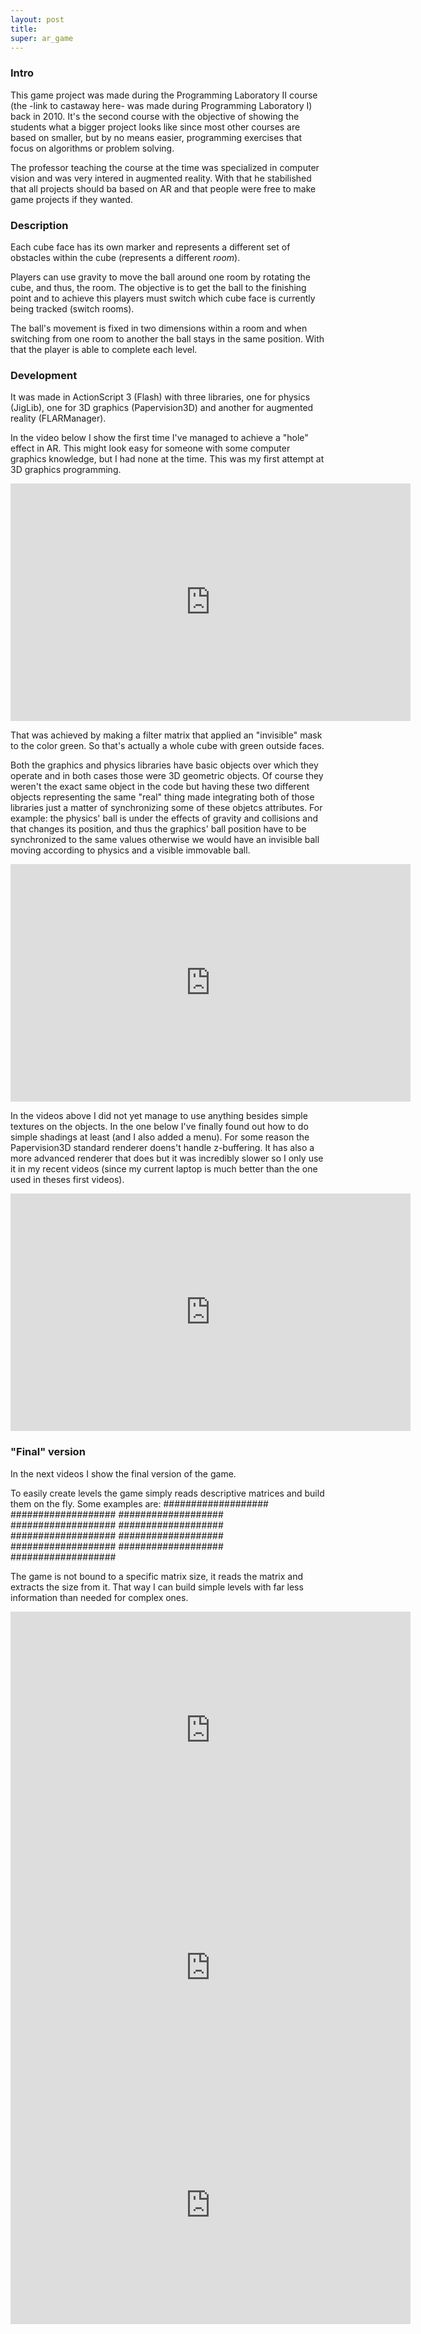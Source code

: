 ```yaml
---
layout: post
title: 
super: ar_game
---
```


### Intro

This game project was made during the Programming Laboratory II course (the -link to castaway here- was made during Programming Laboratory I) back in 2010. It's the second course with the objective of showing the students what a bigger project looks like since most other courses are based on smaller, but by no means easier, programming exercises that focus on algorithms or problem solving.

The professor teaching the course at the time was specialized in computer vision and was very intered in augmented reality. With that he stabilished that all projects should ba based on AR and that people were free to make game projects if they wanted.

<!-- I was in a group with two other friends but I ended up doing pretty much the whole thing by myself. What was ultimately a good thing for me given that I got to learn a lot more (with the downside of sleeping a lot less). -->

<!-- My group brainstormed and settled with my conecpt of a cube based game where basically the player had to use the gravity to move a ball through obstacles to get to the goal point and that each face of the cube should have its own set of obstacles. We came up with ideas like: multiple cubes to where the ball could go to if they were side by side, the player being able to move obstacles between cube faces. But sadly given that there were more courses and tests during the semester and that I've found out that I couldn't count with the others the final implementation ended up with being just the basic concept. -->

### Description

Each cube face has its own marker and represents a different set of obstacles within the cube (represents a different _room_).

Players can use gravity to move the ball around one room by rotating the cube, and thus, the room. The objective is to get the ball to the finishing point and to achieve this players must switch which cube face is currently being tracked (switch rooms).

The ball's movement is fixed in two dimensions within a room and when switching from one room to another the ball stays in the same position. With that the player is able to complete each level.

### Development

It was made in ActionScript 3 (Flash) with three libraries, one for physics (JigLib), one for 3D graphics (Papervision3D) and another for augmented reality (FLARManager).

In the video below I show the first time I've managed to achieve a "hole" effect in AR. This might look easy for someone with some computer graphics knowledge, but I had none at the time. This was my first attempt at 3D graphics programming.

<iframe width="640" height="380" src="http://www.youtube.com/embed/_bcb7aV6zTg" frameborder="0" allowfullscreen></iframe>

That was achieved by making a filter matrix that applied an "invisible" mask to the color green. So that's actually a whole cube with green outside faces.

Both the graphics and physics libraries have basic objects over which they operate and in both cases those were 3D geometric objects. Of course they weren't the exact same object in the code but having these two different objects representing the same "real" thing made integrating both of those libraries just a matter of synchronizing some of these objetcs attributes. For example: the physics' ball is under the effects of gravity and collisions and that changes its position, and thus the graphics' ball position have to be synchronized to the same values otherwise we would have an invisible ball moving according to physics and a visible immovable ball.

<iframe width="640" height="380" src="http://www.youtube.com/embed/l2Y8p3s_5k8" frameborder="0" allowfullscreen></iframe>
<br>

In the videos above I did not yet manage to use anything besides simple textures on the objects. In the one below I've finally found out how to do simple shadings at least (and I also added a menu). For some reason the Papervision3D standard renderer doens't handle z-buffering. It has also a more advanced renderer that does but it was incredibly slower so I only use it in my recent videos (since my current laptop is much better than the one used in theses first videos).

<iframe width="640" height="380" src="http://www.youtube.com/embed/st9zMsYVs_E" frameborder="0" allowfullscreen></iframe>

### "Final" version

In the next videos I show the final version of the game.

To easily create levels the game simply reads descriptive matrices and build them on the fly. Some examples are:
###################
###################
###################
###################
###################
###################
###################
###################
###################
###################

The game is not bound to a specific matrix size, it reads the matrix and extracts the size from it. That way I can build simple levels with far less information than needed for complex ones.

<iframe width="640" height="380" src="http://www.youtube.com/embed/T6PMxGAjBeE" frameborder="0" allowfullscreen></iframe>
<iframe width="640" height="380" src="http://www.youtube.com/embed/sMptS2Nfar0" frameborder="0" allowfullscreen></iframe>
<iframe width="640" height="380" src="http://www.youtube.com/embed/TPY2e6tHm_g" frameborder="0" allowfullscreen></iframe>